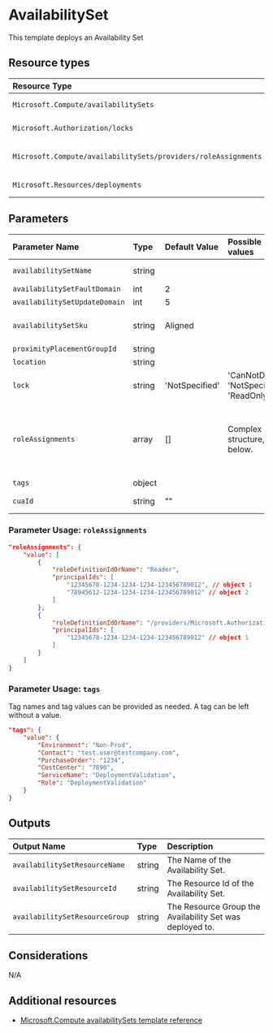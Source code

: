 # AvailabilitySet

This template deploys an Availability Set

## Resource types

| Resource Type                                                  | ApiVersion         |
| :------------------------------------------------------------- | :----------------- |
| `Microsoft.Compute/availabilitySets`                           | 2021-04-01         |
| `Microsoft.Authorization/locks`                                | 2016-09-01         |
| `Microsoft.Compute/availabilitySets/providers/roleAssignments` | 2020-04-01-preview |
| `Microsoft.Resources/deployments`                              | 2020-06-01         |

## Parameters

| Parameter Name                | Type   | Default Value | Possible values               | Description                                                                                                                                                                                                                                                                                                                                                                                                     |
| :---------------------------- | :----- | :------------ | :---------------------------- | :-------------------------------------------------------------------------------------------------------------------------------------------------------------------------------------------------------------------------------------------------------------------------------------------------------------------------------------------------------------------------------------------------------------- |
| `availabilitySetName`         | string |               |                               | Optional. The name of the availability set that is being created.                                                                                                                                                                                                                                                                                                                                               |
| `availabilitySetFaultDomain`  | int    | 2             |                               | Optional. The number of fault domains to use.                                                                                                                                                                                                                                                                                                                                                                   |
| `availabilitySetUpdateDomain` | int    | 5             |                               | Optional. The number of update domains to use.                                                                                                                                                                                                                                                                                                                                                                  |
| `availabilitySetSku`          | string | Aligned       |                               | Optional. Sku of the availability set. Use 'Aligned' for virtual machines with managed disks and 'Classic' for virtual machines with unmanaged disks.                                                                                                                                                                                                                                                           |
| `proximityPlacementGroupId`   | string |               |                               | Optional. Resource Id of a proximity placement group.                                                                                                                                                                                                                                                                                                                                                           |
| `location`                    | string |               |                               | Optional. Resource location.                                                                                                                                                                                                                                                                                                                                                                                    |
| `lock` | string | 'NotSpecified' | 'CanNotDelete', 'NotSpecified', 'ReadOnly' | Optional. Specify the type of lock. |
| `roleAssignments`             | array  | []            | Complex structure, see below. | Optional. Array of role assignment objects that contain the 'roleDefinitionIdOrName' and 'principalId' to define RBAC role assignments on this resource. In the roleDefinitionIdOrName attribute, you can provide either the display name of the role definition, or it's fully qualified ID in the following format: '/providers/Microsoft.Authorization/roleDefinitions/c2f4ef07-c644-48eb-af81-4b1b4947fb11' |
| `tags`                        | object |               |                               | Optional. Tags of the availability set resource.                                                                                                                                                                                                                                                                                                                                                                |
| `cuaId`                       | string | ""            |                               | Optional. Customer Usage Attribution id (GUID). This GUID must be previously registered.                                                                                                                                                                                                                                                                                                                        |

### Parameter Usage: `roleAssignments`

```json
"roleAssignments": {
    "value": [
        {
            "roleDefinitionIdOrName": "Reader",
            "principalIds": [
                "12345678-1234-1234-1234-123456789012", // object 1
                "78945612-1234-1234-1234-123456789012" // object 2
            ]
        },
        {
            "roleDefinitionIdOrName": "/providers/Microsoft.Authorization/roleDefinitions/c2f4ef07-c644-48eb-af81-4b1b4947fb11",
            "principalIds": [
                "12345678-1234-1234-1234-123456789012" // object 1
            ]
        }
    ]
}
```

### Parameter Usage: `tags`

Tag names and tag values can be provided as needed. A tag can be left without a value.

```json
"tags": {
    "value": {
        "Environment": "Non-Prod",
        "Contact": "test.user@testcompany.com",
        "PurchaseOrder": "1234",
        "CostCenter": "7890",
        "ServiceName": "DeploymentValidation",
        "Role": "DeploymentValidation"
    }
}
```

## Outputs

| Output Name                    | Type   | Description                                              |
| :----------------------------- | :----- | :------------------------------------------------------- |
| `availabilitySetResourceName`  | string | The Name of the Availability Set.                        |
| `availabilitySetResourceId`    | string | The Resource Id of the Availability Set.                 |
| `availabilitySetResourceGroup` | string | The Resource Group the Availability Set was deployed to. |

## Considerations

N/A

## Additional resources

- [Microsoft.Compute availabilitySets template reference](https://docs.microsoft.com/en-us/azure/templates/microsoft.compute/availabilitysets)

